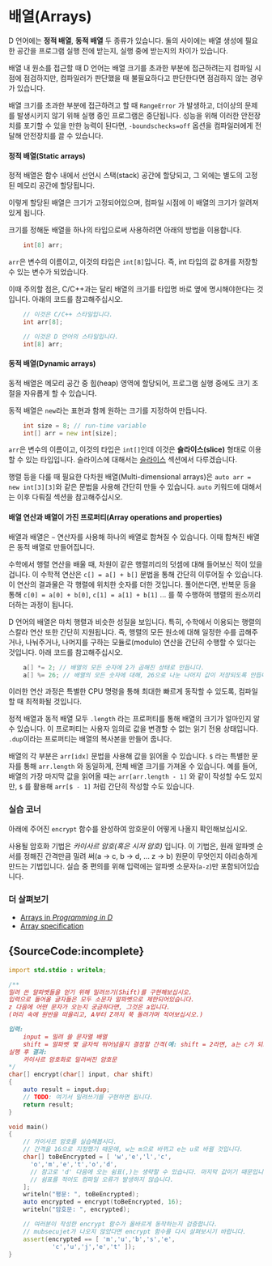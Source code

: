 # 배열(Arrays)

D 언어에는 **정적 배열**, **동적 배열** 두 종류가 있습니다. 둘의 사이에는 배열 생성에 필요한 공간을 프로그램 실행 전에 받는지, 실행 중에 받는지의 차이가 있습니다.

배열 내 원소를 접근할 때 D 언어는 배열 크기를 초과한 부분에 접근하려는지 컴파일 시점에 점검하지만, 컴파일러가 판단했을 때 불필요하다고 판단한다면 점검하지 않는 경우가 있습니다.

배열 크기를 초과한 부분에 접근하려고 할 때 `RangeError` 가 발생하고, 더이상의 문제를 발생시키지 않기 위해 실행 중인 프로그램은 중단됩니다. 성능을 위해 이러한 안전장치를 포기할 수 있을 만한 능력이 된다면, `-boundschecks=off` 옵션을 컴파일러에게 전달해 안전장치를 끌 수 있습니다.

#### 정적 배열(Static arrays)

정적 배열은 함수 내에서 선언시 스택(stack) 공간에 할당되고, 그 외에는 별도의 고정된 메모리 공간에 할당됩니다. 

이렇게 할당된 배열은 크기가 고정되어있으며, 컴파일 시점에 이 배열의 크기가 알려져 있게 됩니다.

크기를 정해둔 배열을 하나의 타입으로써 사용하려면 아래의 방법을 이용합니다.

```d
    int[8] arr;
```

`arr`은 변수의 이름이고, 이것의 타입은 `int[8]`입니다. 즉, int 타입의 값 8개를 저장할 수 있는 변수가 되었습니다.

이때 주의할 점은, C/C++과는 달리 배열의 크기를 타입명 바로 옆에 명시해야한다는 것입니다. 아래의 코드를 참고해주십시오.

```c
    // 이것은 C/C++ 스타일입니다.
    int arr[8];

    // 이것은 D 언어의 스타일입니다.
    int[8] arr;
```

#### 동적 배열(Dynamic arrays)

동적 배열은 메모리 공간 중 힙(heap) 영역에 할당되어, 프로그램 실행 중에도 크기 조절을 자유롭게 할 수 있습니다.

동적 배열은 `new`라는 표현과 함께 원하는 크기를 지정하여 만듭니다.

```d
    int size = 8; // run-time variable
    int[] arr = new int[size];
```

`arr`은 변수의 이름이고, 이것의 타입은 `int[]`인데 이것은 **슬라이스(slice)** 형태로 이용할 수 있는 타입입니다. 슬라이스에 대해서는 [슬라이스](basics/slices) 섹션에서 다루겠습니다.

행렬 등을 다룰 때 필요한 다차원 배열(Multi-dimensional arrays)은  `auto arr = new int[3][3]`와 같은 문법을 사용해 간단히 만들 수 있습니다. `auto` 키워드에 대해서는 이후 다뤄질 섹션을 참고해주십시오.

#### 배열 연산과 배열이 가진 프로퍼티(Array operations and properties)

배열과 배열은 `~` 연산자를 사용해 하나의 배열로 합쳐질 수 있습니다. 이때 합쳐진 배열은 동적 배열로 만들어집니다.

수학에서 행렬 연산을 배울 때, 차원이 같은 행렬끼리의 덧셈에 대해 들어보신 적이 있을 겁니다. 이 수학적 연산은 `c[] = a[] + b[]` 문법을 통해 간단히 이루어질 수 있습니다. 이 연산의 결과물은 각 행렬에 위치한 숫자를 더한 것입니다. 풀어쓴다면, 반복문 등을 통해 `c[0] = a[0] + b[0]`, `c[1] = a[1] + b[1]` ... 를 쭉 수행하여 행렬의 원소끼리 더하는 과정이 됩니다.

D 언어의 배열은 마치 행렬과 비슷한 성질을 보입니다. 특히, 수학에서 이용되는 행렬의 스칼라 연산 또한 간단히 지원됩니다. 즉, 행렬의 모든 원소에 대해 일정한 수를 곱해주거나, 나눠주거나, 나머지를 구하는 모듈로(modulo) 연산을 간단히 수행할 수 있다는 것입니다. 아래 코드를 참고해주십시오.

```d
    a[] *= 2; // 배열의 모든 숫자에 2가 곱해진 상태로 만듭니다.
    a[] %= 26; // 배열의 모든 숫자에 대해, 26으로 나눈 나머지 값이 저장되도록 만듭니다.
```

이러한 연산 과정은 특별한 CPU 명령을 통해 최대한 빠르게 동작할 수 있도록, 컴파일할 때 최적화될 것입니다.

정적 배열과 동적 배열 모두 `.length` 라는 프로퍼티를 통해 배열의 크기가 얼마인지 알 수 있습니다. 이 프로퍼티는 사용자 임의로 값을 변경할 수 없는 읽기 전용 상태입니다. `.dup`이라는 프로퍼티는 배열의 복사본을 만들어 줍니다.

배열의 각 부분은 `arr[idx]` 문법을 사용해 값을 읽어올 수 있습니다. `$` 라는 특별한 문자를 통해 `arr.length` 와 동일하게, 전체 배열 크기를 가져올 수 있습니다. 예를 들어, 배열의 가장 마지막 값을 읽어올 때는 `arr[arr.length - 1]` 와 같이 작성할 수도 있지만, `$` 를 활용해 `arr[$ - 1]` 처럼 간단히 작성할 수도 있습니다.

### 실습 코너

아래에 주어진 `encrypt` 함수를 완성하여 암호문이 어떻게 나올지 확인해보십시오.

사용될 암호화 기법은 *카이사르 암호(혹은 시저 암호)* 입니다. 이 기법은, 원래 알파벳 순서를 정해진 간격만큼 밀려 써(a -> c, b -> d, ... z -> b) 원문이 무엇인지 아리송하게 만드는 기법입니다. 실습 중 편의를 위해 입력에는 알파벳 소문자(`a-z`)만 포함되어있습니다.

### 더 살펴보기

- [Arrays in _Programming in D_](http://ddili.org/ders/d.en/arrays.html)
- [Array specification](https://dlang.org/spec/arrays.html)

## {SourceCode:incomplete}

```d
import std.stdio : writeln;

/**
밀려 쓴 알파벳들을 얻기 위해 밀려쓰기(Shift)를 구현해보십시오.
입력으로 들어올 글자들은 모두 소문자 알파벳으로 제한되어있습니다.
z 다음에 어떤 문자가 오는지 궁금하다면, 그것은 a입니다.
(머리 속에 원반을 떠올리고, A부터 Z까지 쭉 돌려가며 적어보십시오.)

입력:
    input = 밀려 쓸 문자열 배열
    shift = 알파벳 몇 글자씩 뛰어넘을지 결정할 간격(예: shift = 2라면, a는 c가 되고 b는 d가 됩니다.)
실행 후 결과:
    카이사르 암호화로 밀려써진 암호문
*/
char[] encrypt(char[] input, char shift)
{
    auto result = input.dup;
    // TODO: 여기서 밀려쓰기를 구현하면 됩니다.
    return result;
}

void main()
{
    // 카이사르 암호를 실습해봅시다.
    // 간격을 16으로 지정했기 때문에, w는 m으로 바뀌고 e는 u로 바뀔 것입니다.
    char[] toBeEncrypted = [ 'w','e','l','c',
      'o','m','e','t','o','d',
      // 참고로 'd' 다음에 오는 쉼표(,)는 생략할 수 있습니다. 마지막 값이기 때문입니다.
      // 쉼표를 적어도 컴파일 오류가 발생하지 않습니다.
    ];
    writeln("평문: ", toBeEncrypted);
    auto encrypted = encrypt(toBeEncrypted, 16);
    writeln("암호문: ", encrypted);

    // 여러분이 작성한 encrypt 함수가 올바르게 동작하는지 검증합니다.
    // mubsecujet가 나오지 않았다면 encrypt 함수를 다시 살펴보시기 바랍니다.
    assert(encrypted == [ 'm','u','b','s','e',
            'c','u','j','e','t' ]);
}
```

